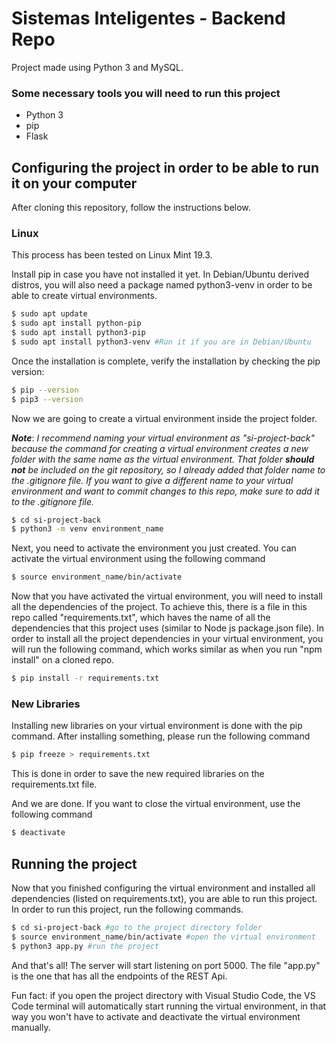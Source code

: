 # Sistemas Inteligentes - Backend Repo

Project made using Python 3 and MySQL.

### Some necessary tools you will need to run this project

  - Python 3
  - pip
  - Flask

## Configuring the project in order to be able to run it on your computer

After cloning this repository, follow the instructions below.

### Linux

This process has been tested on Linux Mint 19.3.

Install pip in case you have not installed it yet. In Debian/Ubuntu derived distros, you will also need a package named python3-venv in order to be able to create virtual environments.

```sh
$ sudo apt update
$ sudo apt install python-pip
$ sudo apt install python3-pip
$ sudo apt install python3-venv #Run it if you are in Debian/Ubuntu
```
Once the installation is complete, verify the installation by checking the pip version:
```sh
$ pip --version
$ pip3 --version
```

Now we are going to create a virtual environment inside the project folder.

***Note***: *I recommend naming your virtual environment as "si-project-back" because the command for creating a virtual environment creates a new folder with the same name as the virtual environment. That folder **should not** be included on the git repository, so I already added that folder name to the .gitignore file. If you want to give a different name to your virtual environment and want to commit changes to this repo, make sure to add it to the .gitignore file.*

```sh
$ cd si-project-back
$ python3 -m venv environment_name
```

Next, you need to activate the environment you just created. You can activate the virtual environment using the following command

```sh
$ source environment_name/bin/activate
```

Now that you have activated the virtual environment, you will need to install all the dependencies of the project. To achieve this, there is a file in this repo called "requirements.txt", which haves the name of all the dependencies that this project uses (similar to Node js package.json file). In order to install all the project dependencies in your virtual environment, you will run the following command, which works similar as when you run "npm install" on a cloned repo.

```sh
$ pip install -r requirements.txt 
```

### New Libraries

Installing new libraries on your virtual environment is done with the pip command. After installing something, please run the following command

```sh
$ pip freeze > requirements.txt
```

This is done in order to save the new required libraries on the requirements.txt file.

And we are done. If you want to close the virtual environment, use the following command

```sh
$ deactivate
```

## Running the project

Now that you finished configuring the virtual environment and installed all dependencies (listed on requirements.txt), you are able to run this project.
In order to run this project, run the following commands.

```sh
$ cd si-project-back #go to the project directory folder
$ source environment_name/bin/activate #open the virtual environment
$ python3 app.py #run the project
```

And that's all! The server will start listening on port 5000.
The file "app.py" is the one that has all the endpoints of the REST Api.

Fun fact: if you open the project directory with Visual Studio Code, the VS Code terminal will automatically start running the virtual environment, in that way you won't have to activate and deactivate the virtual environment manually.